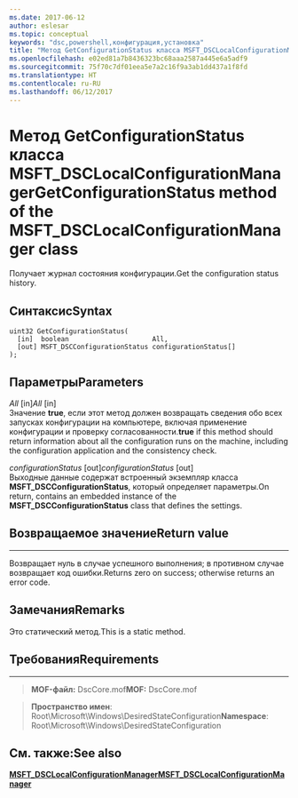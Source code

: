 ```yaml
---
ms.date: 2017-06-12
author: eslesar
ms.topic: conceptual
keywords: "dsc,powershell,конфигурация,установка"
title: "Метод GetConfigurationStatus класса MSFT_DSCLocalConfigurationManager"
ms.openlocfilehash: e02ed81a7b8436323bc68aaa2587a445e6a5adf9
ms.sourcegitcommit: 75f70c7df01eea5e7a2c16f9a3ab1dd437a1f8fd
ms.translationtype: HT
ms.contentlocale: ru-RU
ms.lasthandoff: 06/12/2017
---
```

# <a name="getconfigurationstatus-method-of-the-msftdsclocalconfigurationmanager-class"></a><span data-ttu-id="1c368-103">Метод GetConfigurationStatus класса MSFT_DSCLocalConfigurationManager</span><span class="sxs-lookup"><span data-stu-id="1c368-103">GetConfigurationStatus method of the MSFT_DSCLocalConfigurationManager class</span></span>

<span data-ttu-id="1c368-104">Получает журнал состояния конфигурации.</span><span class="sxs-lookup"><span data-stu-id="1c368-104">Get the configuration status history.</span></span>

<a name="syntax"></a><span data-ttu-id="1c368-105">Синтаксис</span><span class="sxs-lookup"><span data-stu-id="1c368-105">Syntax</span></span>
------

```mof
uint32 GetConfigurationStatus(
  [in]  boolean                     All,
  [out] MSFT_DSCConfigurationStatus configurationStatus[]
);
```

<a name="parameters"></a><span data-ttu-id="1c368-106">Параметры</span><span class="sxs-lookup"><span data-stu-id="1c368-106">Parameters</span></span>
----------

<span data-ttu-id="1c368-107">*All* \[in\]</span><span class="sxs-lookup"><span data-stu-id="1c368-107">*All* \[in\]</span></span>  
<span data-ttu-id="1c368-108">Значение **true**, если этот метод должен возвращать сведения обо всех запусках конфигурации на компьютере, включая применение конфигурации и проверку согласованности.</span><span class="sxs-lookup"><span data-stu-id="1c368-108">**true** if this method should return information about all the configuration runs on the machine, including the configuration application and the consistency check.</span></span>

<span data-ttu-id="1c368-109">*configurationStatus* \[out\]</span><span class="sxs-lookup"><span data-stu-id="1c368-109">*configurationStatus* \[out\]</span></span>  
<span data-ttu-id="1c368-110">Выходные данные содержат встроенный экземпляр класса **MSFT_DSCConfigurationStatus**, который определяет параметры.</span><span class="sxs-lookup"><span data-stu-id="1c368-110">On return, contains an embedded instance of the **MSFT_DSCConfigurationStatus** class that defines the settings.</span></span>

## <a name="return-value"></a><span data-ttu-id="1c368-111">Возвращаемое значение</span><span class="sxs-lookup"><span data-stu-id="1c368-111">Return value</span></span>
------------

<span data-ttu-id="1c368-112">Возвращает нуль в случае успешного выполнения; в противном случае возвращает код ошибки.</span><span class="sxs-lookup"><span data-stu-id="1c368-112">Returns zero on success; otherwise returns an error code.</span></span>

## <a name="remarks"></a><span data-ttu-id="1c368-113">Замечания</span><span class="sxs-lookup"><span data-stu-id="1c368-113">Remarks</span></span>

<span data-ttu-id="1c368-114">Это статический метод.</span><span class="sxs-lookup"><span data-stu-id="1c368-114">This is a static method.</span></span>

## <a name="requirements"></a><span data-ttu-id="1c368-115">Требования</span><span class="sxs-lookup"><span data-stu-id="1c368-115">Requirements</span></span>
------------
><span data-ttu-id="1c368-116">**MOF-файл:** DscCore.mof</span><span class="sxs-lookup"><span data-stu-id="1c368-116">**MOF:** DscCore.mof</span></span>

><span data-ttu-id="1c368-117">**Пространство имен**: Root\Microsoft\Windows\DesiredStateConfiguration</span><span class="sxs-lookup"><span data-stu-id="1c368-117">**Namespace**: Root\Microsoft\Windows\DesiredStateConfiguration</span></span>


## <a name="see-also"></a><span data-ttu-id="1c368-118">См. также:</span><span class="sxs-lookup"><span data-stu-id="1c368-118">See also</span></span>


[<span data-ttu-id="1c368-119">**MSFT_DSCLocalConfigurationManager**</span><span class="sxs-lookup"><span data-stu-id="1c368-119">**MSFT_DSCLocalConfigurationManager**</span></span>](msft-dsclocalconfigurationmanager.md)


 

 



